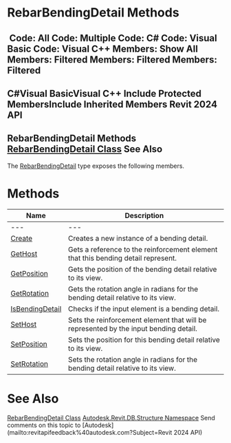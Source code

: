 # RebarBendingDetail Methods

﻿
 Code: All Code: Multiple Code: C# Code: Visual Basic Code: Visual C++  Members: Show All Members: Filtered Members: Filtered Members: Filtered   
---  
C#Visual BasicVisual C++
Include Protected MembersInclude Inherited Members
Revit 2024 API  
---  
RebarBendingDetail Methods  
[RebarBendingDetail Class](a9e46b4b-7e43-4ed6-b556-b6fcd23e7d05.md "RebarBendingDetail Class") See Also  
---  
The [RebarBendingDetail](a9e46b4b-7e43-4ed6-b556-b6fcd23e7d05.md "RebarBendingDetail Class") type exposes the following members.
# Methods
| Name | Description |
| --- | --- |
| --- | --- | --- |
| [Create](2158ccdb-1b50-ec9b-7bef-130450aea0d9.md "Create Method") | Creates a new instance of a bending detail. |
| [GetHost](cd41fb18-2cb7-83a4-bb6c-9146665425f2.md "GetHost Method") | Gets a reference to the reinforcement element that this bending detail represent. |
| [GetPosition](c892be43-5a22-f8ea-5c11-39b19224f3b5.md "GetPosition Method") | Gets the position of the bending detail relative to its view. |
| [GetRotation](d69182dd-a423-c07d-9c37-ed91385251f3.md "GetRotation Method") | Gets the rotation angle in radians for the bending detail relative to its view. |
| [IsBendingDetail](58afee1c-e3ea-a6e2-15b9-488559308bef.md "IsBendingDetail Method") | Checks if the input element is a bending detail. |
| [SetHost](6cad3b9f-43d0-e005-1161-21ba22705d99.md "SetHost Method") | Sets the reinforcement element that will be represented by the input bending detail. |
| [SetPosition](8bcc31d2-6052-8a1e-d8c7-31650bc52870.md "SetPosition Method") | Sets the position for this bending detail relative to its view. |
| [SetRotation](8f892d80-8339-5815-a6d0-23c51cde3e98.md "SetRotation Method") | Sets the rotation angle in radians for the bending detail relative to its view. |

# See Also
[RebarBendingDetail Class](a9e46b4b-7e43-4ed6-b556-b6fcd23e7d05.md "RebarBendingDetail Class")
[Autodesk.Revit.DB.Structure Namespace](d586b341-f687-9d90-e96d-255806b7d4fc.md "Autodesk.Revit.DB.Structure Namespace")
Send comments on this topic to [Autodesk](mailto:revitapifeedback%40autodesk.com?Subject=Revit 2024 API)